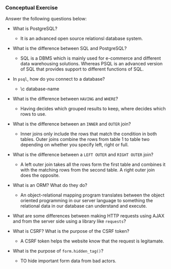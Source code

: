 ### Conceptual Exercise

Answer the following questions below:

- What is PostgreSQL?
  - It is an advanced open source relationsl database system.

- What is the difference between SQL and PostgreSQL?
  - SQL is a DBMS which is mainly used for e-commerce and different data warehousing solutions. Whereas PSQL is an advanced version of SQL that provides support to different functions of SQL.

- In `psql`, how do you connect to a database?
  - \c database-name

- What is the difference between `HAVING` and `WHERE`?
  - Having decides which grouped results to keep, where decides which rows to use.

- What is the difference between an `INNER` and `OUTER` join?
  - Inner joins only include the rows that match the condition in both tables. Outer joins combine the rows from table 1 to table two depending on whether you specify left, right or full. 

- What is the difference between a `LEFT OUTER` and `RIGHT OUTER` join?
  - A left outer join takes all the rows form the first table and combines it with the matching rows from the second table. A right outer join does the opposite. 

- What is an ORM? What do they do?
  - An object-relational mapping program translates between the object oriented programming in our server language to something the relational data in our database can understand and execute. 

- What are some differences between making HTTP requests using AJAX 
  and from the server side using a library like `requests`?

- What is CSRF? What is the purpose of the CSRF token?
  - A CSRF token helps the website know that the request is legitamate.

- What is the purpose of `form.hidden_tag()`?
  - TO hide important form data from bad actors.
